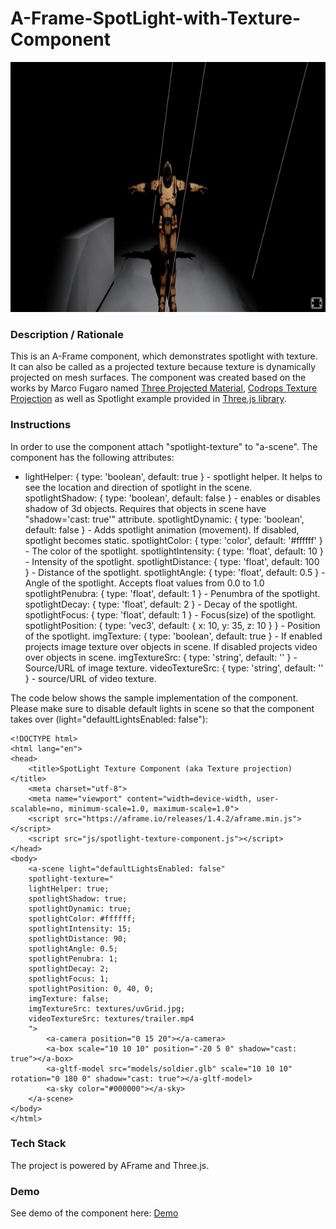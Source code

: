 # A-Frame-SpotLight-with-Texture-Component
<img src="img/screenshot.gif" title="Video screen capture" alt="Video screen capture" height="400">

### **Description / Rationale**
This is an A-Frame component, which demonstrates spotlight with texture. It can also be called as a projected texture because texture is dynamically projected on mesh surfaces. The component was created based on the works by Marco Fugaro named <a href="https://github.com/marcofugaro/three-projected-material">Three Projected Material</a>, <a href="https://github.com/marcofugaro/codrops-texture-projection">Codrops Texture Projection</a> as well as Spotlight example provided in <a href="https://threejs.org/examples/#webgl_lights_spotlight">Three.js library</a>.     

### **Instructions**
In order to use the component attach "spotlight-texture" to "a-scene". The component has the following attributes: 
* lightHelper: { type: 'boolean', default: true } - spotlight helper. It helps to see the location and direction of spotlight in the scene.
spotlightShadow: { type: 'boolean', default: false } - enables or disables shadow of 3d objects. Requires that objects in scene have "shadow='cast: true'" attribute.
spotlightDynamic: { type: 'boolean', default: false } - Adds spotlight animation (movement). If disabled, spotlight becomes static. 
spotlightColor: { type: 'color', default: '#ffffff' } - The color of the spotlight.
spotlightIntensity: { type: 'float', default: 10 } - Intensity of the spotlight.
spotlightDistance: { type: 'float', default: 100 } - Distance of the spotlight.
spotlightAngle: { type: 'float', default: 0.5 } - Angle of the spotlight. Accepts float values from 0.0 to 1.0
spotlightPenubra: { type: 'float', default: 1 } - Penumbra of the spotlight.
spotlightDecay: { type: 'float', default: 2 } - Decay of the spotlight.
spotlightFocus: { type: 'float', default: 1 } - Focus(size) of the spotlight.
spotlightPosition: { type: 'vec3', default: { x: 10, y: 35, z: 10 } } - Position of the spotlight.
imgTexture: { type: 'boolean', default: true } - If enabled projects image texture over objects in scene. If disabled projects video over objects in scene. 
imgTextureSrc: { type: 'string', default: '' } - Source/URL of image texture.
videoTextureSrc: { type: 'string', default: '' } - source/URL of video texture.

The code below shows the sample implementation of the component. Please make sure to disable default lights in scene so that the component takes over (light="defaultLightsEnabled: false"):
```
<!DOCTYPE html>
<html lang="en">
<head>
    <title>SpotLight Texture Component (aka Texture projection)</title>
    <meta charset="utf-8">
    <meta name="viewport" content="width=device-width, user-scalable=no, minimum-scale=1.0, maximum-scale=1.0">
    <script src="https://aframe.io/releases/1.4.2/aframe.min.js"></script>
    <script src="js/spotlight-texture-component.js"></script>
</head>
<body>
    <a-scene light="defaultLightsEnabled: false" 
    spotlight-texture="
    lightHelper: true; 
    spotlightShadow: true; 
    spotlightDynamic: true;
    spotlightColor: #ffffff;
    spotlightIntensity: 15;
    spotlightDistance: 90;
    spotlightAngle: 0.5;
    spotlightPenubra: 1;
    spotlightDecay: 2;
    spotlightFocus: 1;
    spotlightPosition: 0, 40, 0;
    imgTexture: false;
    imgTextureSrc: textures/uvGrid.jpg;
    videoTextureSrc: textures/trailer.mp4
    ">
        <a-camera position="0 15 20"></a-camera>
        <a-box scale="10 10 10" position="-20 5 0" shadow="cast: true"></a-box>
        <a-gltf-model src="models/soldier.glb" scale="10 10 10" rotation="0 180 0" shadow="cast: true"></a-gltf-model>
        <a-sky color="#000000"></a-sky>
    </a-scene>
</body>
</html>
```

### **Tech Stack**
The project is powered by AFrame and Three.js. 

### **Demo**
See demo of the component here: [Demo](https://volumetric-vid.glitch.me/)

